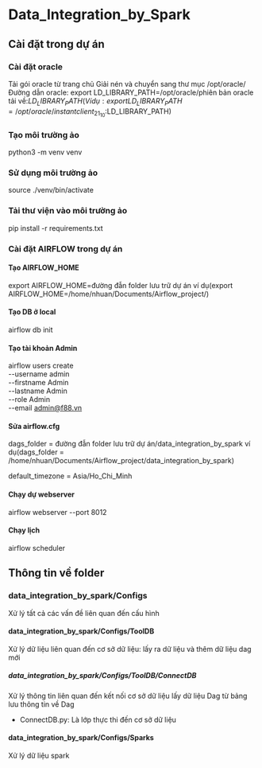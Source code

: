 # Data_Integration_by_Spark

## Cài đặt trong dự án

### Cài đặt oracle
Tải gói oracle từ trang chủ
Giải nén và chuyển sang thư mục /opt/oracle/
Đường dẫn oracle:
export LD_LIBRARY_PATH=/opt/oracle/phiên bản oracle tải về:$LD_LIBRARY_PATH
(Ví dụ: export LD_LIBRARY_PATH=/opt/oracle/instantclient_21_10:$LD_LIBRARY_PATH)

### Tạo môi trường ảo
python3 -m venv venv

### Sử dụng môi trường ảo
source ./venv/bin/activate

### Tải thư viện vào môi trường ảo
pip install -r requirements.txt

### Cài đặt AIRFLOW trong dự án

#### Tạo AIRFLOW_HOME
export AIRFLOW_HOME=đường đẫn folder lưu trữ dự án
ví dụ(export AIRFLOW_HOME=/home/nhuan/Documents/Airflow_project/)

#### Tạo DB ở local
airflow db init

#### Tạo tài khoản Admin
airflow users create \
    --username admin \
    --firstname Admin \
    --lastname Admin \
    --role Admin \
    --email admin@f88.vn

#### Sửa airflow.cfg
dags_folder = đường đẫn folder lưu trữ dự án/data_integration_by_spark
ví dụ(dags_folder = /home/nhuan/Documents/Airflow_project/data_integration_by_spark)

default_timezone = Asia/Ho_Chi_Minh

#### Chạy dự webserver
airflow webserver --port 8012

#### Chạy lịch
airflow scheduler

## Thông tin về folder

### data_integration_by_spark/Configs
Xử lý tất cả các vấn đề liên quan đến cấu hình

#### data_integration_by_spark/Configs/ToolDB
Xử lý dữ liệu liên quan đến cơ sở dữ liệu: lấy ra dữ liệu và thêm dữ liệu dag mới

##### data_integration_by_spark/Configs/ToolDB/ConnectDB
Xử lý thông tin liên quan đến kết nối cơ sở dữ liệu lấy dữ liệu Dag từ bảng lưu thông tin về Dag
- ConnectDB.py: Là lớp thực thi đến cơ sở dữ liệu

#### data_integration_by_spark/Configs/Sparks
Xử  lý dữ liệu spark